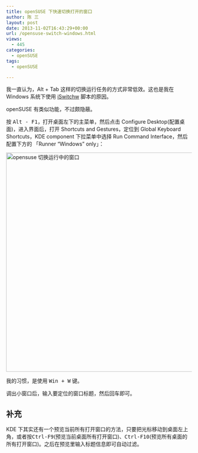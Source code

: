 ```yaml
---
title: openSUSE 下快速切换打开的窗口
author: 陈 三
layout: post
date: 2013-11-02T16:43:29+00:00
url: /opensuse-switch-windows.html
views:
  - 445
categories:
  - openSUSE
tags:
  - openSUSE

---
```

我一直认为，Alt + Tab 这样的切换运行任务的方式非常低效。这也是我在 Windows 系统下使用 [iSwitchw][1] 脚本的原因。

openSUSE 有类似功能，不过颇隐蔽。

按 <kbd>Alt - F1</kbd>，打开桌面左下的主菜单，然后点击 Configure Desktop(配置桌面)，进入界面后，打开 Shortcuts and Gestures，定位到 Global Keyboard Shortcuts，KDE component 下拉菜单中选择 Run Command Interface，然后配置下方的 「Runner &#8220;Windows&#8221; only」：

[<img src="http://www.zfanw.com/blog/wp-content/uploads/2013/11/opensuse-run-command-windows.png" alt="opensuse 切换运行中的窗口" width="623" height="593" class="alignnone size-full wp-image-10900" srcset="https://www.zfanw.com/blog/wp-content/uploads/2013/11/opensuse-run-command-windows.png 623w, https://www.zfanw.com/blog/wp-content/uploads/2013/11/opensuse-run-command-windows-300x285.png 300w" sizes="(max-width: 623px) 100vw, 623px" />][2]

我的习惯，是使用 <kbd>Win + W</kbd> 键。

调出小窗口后，输入要定位的窗口标题，然后回车即可。

## 补充

KDE 下其实还有一个预览当前所有打开窗口的方法，只要把光标移动到桌面左上角，或者按<kbd>Ctrl-F9</kbd>(预览当前桌面所有打开窗口)、<kbd>Ctrl-F10</kbd>(预览所有桌面的所有打开窗口)。之后在预览里输入标题信息即可自动过滤。

 [1]: http://www.zfanw.com/blog/windows-switch-opened-application.html
 [2]: http://www.zfanw.com/blog/wp-content/uploads/2013/11/opensuse-run-command-windows.png